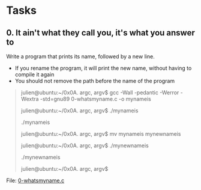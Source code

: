 # Tasks
## 0. It ain't what they call you, it's what you answer to
Write a program that prints its name, followed by a new line.

* If you rename the program, it will print the new name, without having to compile it again
* You should not remove the path before the name of the program

> julien@ubuntu:~/0x0A. argc, argv$ gcc -Wall -pedantic -Werror -Wextra -std=gnu89 0-whatsmyname.c -o mynameis
>
> julien@ubuntu:~/0x0A. argc, argv$ ./mynameis 
>
> ./mynameis
>
> julien@ubuntu:~/0x0A. argc, argv$ mv mynameis mynewnameis
>
> julien@ubuntu:~/0x0A. argc, argv$ ./mynewnameis 
>
> ./mynewnameis
>
> julien@ubuntu:~/0x0A. argc, argv$

File: [0-whatsmyname.c](0-whatsmyname.c) 

